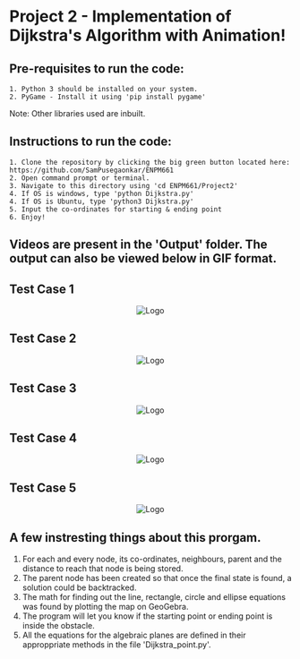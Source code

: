 <h1>Project 2 - Implementation of Dijkstra's Algorithm with Animation!</h1>

  <h2>Pre-requisites to run the code:</h2>

    1. Python 3 should be installed on your system.
    2. PyGame - Install it using 'pip install pygame'

Note:  Other libraries used are inbuilt.</br>

  <h2>Instructions to run the code:</h2>
  
    1. Clone the repository by clicking the big green button located here: https://github.com/SamPusegaonkar/ENPM661
    2. Open command prompt or terminal.
    3. Navigate to this directory using 'cd ENPM661/Project2'
    4. If OS is windows, type 'python Dijkstra.py'
    4. If OS is Ubuntu, type 'python3 Dijkstra.py'
    5. Input the co-ordinates for starting & ending point
    6. Enjoy!


<h2>Videos are present in the 'Output' folder. The output can also be viewed below in GIF format.</h2>

<h2> Test Case 1 </h2>

<p align="center">
  <img src="https://user-images.githubusercontent.com/12711480/110245177-1e649c80-7f30-11eb-8c37-7e5da186f337.gif" alt="Logo"/>
</p>
<h2> Test Case 2 </h2>

<p align="center">
  <img src="https://user-images.githubusercontent.com/12711480/110245227-46540000-7f30-11eb-9fa4-c52f53260e6e.gif" alt="Logo"/>
</p>

<h2> Test Case 3 </h2>

<p align="center">
  
  <img src="https://user-images.githubusercontent.com/12711480/110245347-acd91e00-7f30-11eb-861e-2782e4ff6dc6.gif" alt="Logo"/>
</p>

<h2> Test Case 4 </h2>

<p align="center">
  <img src="https://user-images.githubusercontent.com/12711480/110245494-5d472200-7f31-11eb-87c2-6eeacfd0eff6.gif" alt="Logo"/>
</p>

<h2> Test Case 5 </h2>

<p align="center">
  <img src="https://user-images.githubusercontent.com/12711480/110245230-481dc380-7f30-11eb-877a-bbdd6b1f8560.gif" alt="Logo"/>
</p>


## A few instresting things about this prorgam.
  1. For each and every node, its co-ordinates, neighbours, parent and the distance to reach that node is being stored.
  2. The parent node has been created so that once the final state is found, a solution could be backtracked.
  3. The math for finding out the line, rectangle, circle and ellipse equations was found by plotting the map on GeoGebra.
  4. The program will let you know if the starting point or ending point is inside the obstacle.
  5. All the equations for the algebraic planes are defined in their approppriate methods in the file 'Dijkstra_point.py'.
